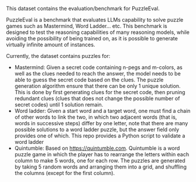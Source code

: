 This dataset contains the evaluation/benchmark for PuzzleEval.

PuzzleEval is a benchmark that evaluates LLMs capability to solve puzzle games such as Mastermind, Word Ladder... etc. This benchmark is designed to test the reasoning capabilities of many reasoning models, while avoiding the possibility of being trained on, as it is possible to generate virtually infinite amount of instances.

Currently, the dataset contains puzzles for:

- Mastermind: Given a secret code containing n-pegs and m-colors, as well as the clues needed to reach the answer, the model needs to be able to guess the secret code based on the clues. The puzzle generation algorithm ensure that there can be only 1 unique solution. This is done by first generating clues for the secret code, then pruning redundant clues (clues that does not change the possible number of secret codes) until 1 solution remain.
- Word ladder: Given a start word and a target word, one must find a chain of other words to link the two, in which two adjacent words (that is, words in successive steps) differ by one letter, note that there are many possible solutions to a word ladder puzzle, but the answer field only provides one of which. This repo provides a Python script to validate a word ladder
- Quintumble: Based on https://quintumble.com. Quintumble is a word puzzle game in which the player has to rearrange the letters within each column to make 5 words, one for each row. The puzzles are generated by taking 5 random words and arranging them into a grid, and shuffling the columns (except for the first column).

